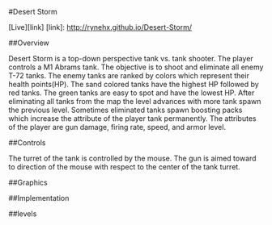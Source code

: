 #Desert Storm

[Live][link]
[link]: http://rynehx.github.io/Desert-Storm/

##Overview

Desert Storm is a top-down perspective tank vs. tank shooter. The player controls a M1 Abrams tank. The objective is to shoot and eliminate all enemy T-72 tanks. The enemy tanks are ranked by colors which represent their health points(HP). The sand colored tanks have the highest HP followed by red tanks. The green tanks are easy to spot and have the lowest HP. After eliminating all tanks from the map the level advances with more tank spawn the previous level. Sometimes eliminated tanks spawn boosting packs which increase the attribute of the player tank permanently. The attributes of the player are gun damage, firing rate, speed, and armor level.


##Controls

The turret of the tank is controlled by the mouse. The gun is aimed toward to direction of the mouse with respect to the center of the tank turret. 


##Graphics


##Implementation



##levels
